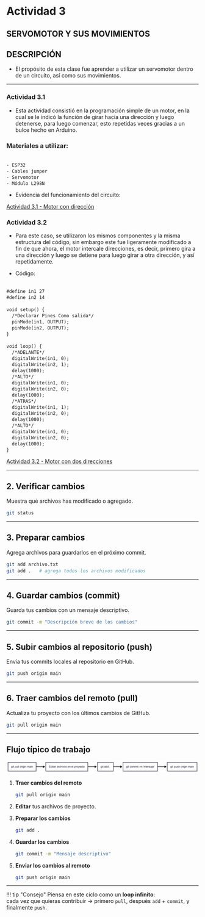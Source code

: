 # Actividad 3

## SERVOMOTOR Y SUS MOVIMIENTOS

## DESCRIPCIÓN

- El propósito de esta clase fue aprender a utilizar un servomotor dentro de un circuito, así como sus movimientos.

---

### Actividad 3.1

- Esta actividad consistió en la programación simple de un motor, en la cual se le indicó la función de girar hacia una dirección y luego detenerse, para luego comenzar,
esto repetidas veces gracias a un bulce hecho en Arduino.

### Materiales a utilizar:

``` codigo

- ESP32
- Cables jumper
- Servomotor
- Módulo L298N

```

- Evidencia del funcionamiento del circuito: 

[Actividad 3.1 - Motor con dirección](https://drive.google.com/file/d/153vd8n8b2Rs8eGzMoDUskRyyy4laV1_M/view?usp=drive_link)


### Actividad 3.2

- Para este caso, se utilizaron los mismos componentes y la misma estructura del código, sin embargo este fue ligeramente modificado a fin de que
ahora, el motor intercale direcciones, es decir, primero gira a una dirección y luego se detiene para luego girar a otra dirección, y así repetidamente.

- Código:

``` codigo

#define in1 27
#define in2 14

void setup() {
  /*Declarar Pines Como salida*/
  pinMode(in1, OUTPUT);
  pinMode(in2, OUTPUT);
}

void loop() {
  /*ADELANTE*/
  digitalWrite(in1, 0);
  digitalWrite(in2, 1);
  delay(1000);
  /*ALTO*/
  digitalWrite(in1, 0);
  digitalWrite(in2, 0);
  delay(1000);
  /*ATRAS*/
  digitalWrite(in1, 1);
  digitalWrite(in2, 0);
  delay(1000);
  /*ALTO*/
  digitalWrite(in1, 0);
  digitalWrite(in2, 0);
  delay(1000);
}

```

[Actividad 3.2 - Motor con dos direcciones](https://drive.google.com/file/d/1TPszkumwuvpKhZ7h2D6xc5-T9R9tOFt6/view?usp=drive_link)

---

## 2. Verificar cambios

Muestra qué archivos has modificado o agregado.

```bash
git status
```

---

## 3. Preparar cambios

Agrega archivos para guardarlos en el próximo commit.

```bash
git add archivo.txt
git add .   # agrega todos los archivos modificados
```

---

## 4. Guardar cambios (commit)

Guarda tus cambios con un mensaje descriptivo.

```bash
git commit -m "Descripción breve de los cambios"
```

---

## 5. Subir cambios al repositorio (push)

Envía tus commits locales al repositorio en GitHub.

```bash
git push origin main
```

---

## 6. Traer cambios del remoto (pull)

Actualiza tu proyecto con los últimos cambios de GitHub.

```bash
git pull origin main
```

---
## Flujo típico de trabajo

![Diagrama de flujo de Git](recursos/imgs/git_diagram.png)

1. **Traer cambios del remoto**  
   ```bash
   git pull origin main
   ```

2. **Editar** tus archivos de proyecto.

3. **Preparar los cambios**  
   ```bash
   git add .
   ```

4. **Guardar los cambios**  
   ```bash
   git commit -m "Mensaje descriptivo"
   ```

5. **Enviar los cambios al remoto**  
   ```bash
   git push origin main
   ```

---

!!! tip "Consejo"
    Piensa en este ciclo como un **loop infinito**:  
    cada vez que quieras contribuir → primero `pull`, después `add` + `commit`, y finalmente `push`.
